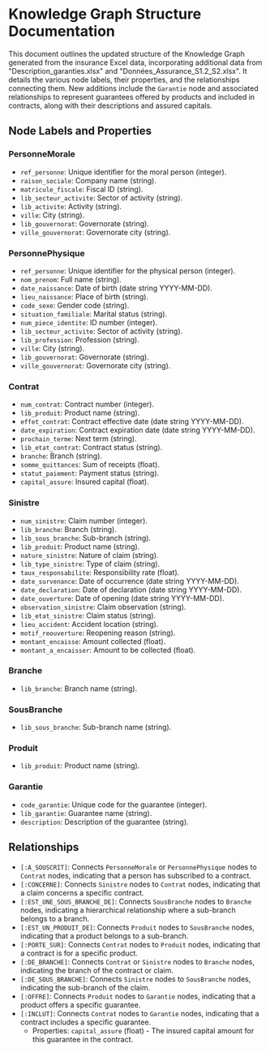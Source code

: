# Knowledge Graph Structure Documentation

This document outlines the updated structure of the Knowledge Graph generated from the insurance Excel data, incorporating additional data from "Description_garanties.xlsx" and "Données_Assurance_S1.2_S2.xlsx". It details the various node labels, their properties, and the relationships connecting them. New additions include the `Garantie` node and associated relationships to represent guarantees offered by products and included in contracts, along with their descriptions and assured capitals.





## Node Labels and Properties

### PersonneMorale
- `ref_personne`: Unique identifier for the moral person (integer).
- `raison_sociale`: Company name (string).
- `matricule_fiscale`: Fiscal ID (string).
- `lib_secteur_activite`: Sector of activity (string).
- `lib_activite`: Activity (string).
- `ville`: City (string).
- `lib_gouvernorat`: Governorate (string).
- `ville_gouvernorat`: Governorate city (string).

### PersonnePhysique
- `ref_personne`: Unique identifier for the physical person (integer).
- `nom_prenom`: Full name (string).
- `date_naissance`: Date of birth (date string YYYY-MM-DD).
- `lieu_naissance`: Place of birth (string).
- `code_sexe`: Gender code (string).
- `situation_familiale`: Marital status (string).
- `num_piece_identite`: ID number (integer).
- `lib_secteur_activite`: Sector of activity (string).
- `lib_profession`: Profession (string).
- `ville`: City (string).
- `lib_gouvernorat`: Governorate (string).
- `ville_gouvernorat`: Governorate city (string).

### Contrat
- `num_contrat`: Contract number (integer).
- `lib_produit`: Product name (string).
- `effet_contrat`: Contract effective date (date string YYYY-MM-DD).
- `date_expiration`: Contract expiration date (date string YYYY-MM-DD).
- `prochain_terme`: Next term (string).
- `lib_etat_contrat`: Contract status (string).
- `branche`: Branch (string).
- `somme_quittances`: Sum of receipts (float).
- `statut_paiement`: Payment status (string).
- `capital_assure`: Insured capital (float).

### Sinistre
- `num_sinistre`: Claim number (integer).
- `lib_branche`: Branch (string).
- `lib_sous_branche`: Sub-branch (string).
- `lib_produit`: Product name (string).
- `nature_sinistre`: Nature of claim (string).
- `lib_type_sinistre`: Type of claim (string).
- `taux_responsabilite`: Responsibility rate (float).
- `date_survenance`: Date of occurrence (date string YYYY-MM-DD).
- `date_declaration`: Date of declaration (date string YYYY-MM-DD).
- `date_ouverture`: Date of opening (date string YYYY-MM-DD).
- `observation_sinistre`: Claim observation (string).
- `lib_etat_sinistre`: Claim status (string).
- `lieu_accident`: Accident location (string).
- `motif_reouverture`: Reopening reason (string).
- `montant_encaisse`: Amount collected (float).
- `montant_a_encaisser`: Amount to be collected (float).

### Branche
- `lib_branche`: Branch name (string).

### SousBranche
- `lib_sous_branche`: Sub-branch name (string).

### Produit
- `lib_produit`: Product name (string).

### Garantie
- `code_garantie`: Unique code for the guarantee (integer).
- `lib_garantie`: Guarantee name (string).
- `description`: Description of the guarantee (string).




## Relationships

- `[:A_SOUSCRIT]`: Connects `PersonneMorale` or `PersonnePhysique` nodes to `Contrat` nodes, indicating that a person has subscribed to a contract.
- `[:CONCERNE]`: Connects `Sinistre` nodes to `Contrat` nodes, indicating that a claim concerns a specific contract.
- `[:EST_UNE_SOUS_BRANCHE_DE]`: Connects `SousBranche` nodes to `Branche` nodes, indicating a hierarchical relationship where a sub-branch belongs to a branch.
- `[:EST_UN_PRODUIT_DE]`: Connects `Produit` nodes to `SousBranche` nodes, indicating that a product belongs to a sub-branch.
- `[:PORTE_SUR]`: Connects `Contrat` nodes to `Produit` nodes, indicating that a contract is for a specific product.
- `[:DE_BRANCHE]`: Connects `Contrat` or `Sinistre` nodes to `Branche` nodes, indicating the branch of the contract or claim.
- `[:DE_SOUS_BRANCHE]`: Connects `Sinistre` nodes to `SousBranche` nodes, indicating the sub-branch of the claim.
- `[:OFFRE]`: Connects `Produit` nodes to `Garantie` nodes, indicating that a product offers a specific guarantee.
- `[:INCLUT]`: Connects `Contrat` nodes to `Garantie` nodes, indicating that a contract includes a specific guarantee.  
  - Properties: `capital_assure` (float) - The insured capital amount for this guarantee in the contract.